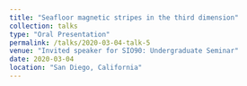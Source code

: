```yaml
---
title: "Seafloor magnetic stripes in the third dimension"
collection: talks
type: "Oral Presentation"
permalink: /talks/2020-03-04-talk-5
venue: "Invited speaker for SIO90: Undergraduate Seminar"
date: 2020-03-04
location: "San Diego, California"
---
```

